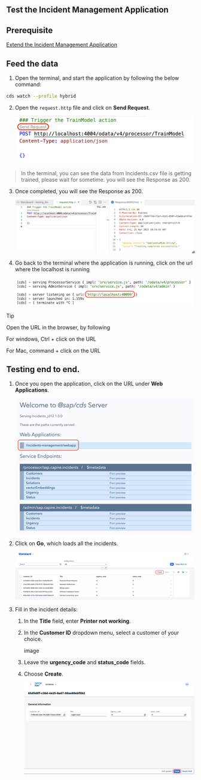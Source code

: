## Test the Incident Management Application

## Prerequisite

[Extend the Incident Management Application](./extend-service.md)

## Feed the data 

1. Open the terminal, and start the application by following the below command:

```sh
cds watch --profile hybrid
```

2. Open the `request.http` file and click on **Send Request**.

    ![request](../images/extend-service/send-req.png)

> In the terminal, you can see the data from Incidents.csv file is getting trained, please wait for sometime. you will see the Response as 200. 

3. Once completed, you will see the Response as 200.

    ![response](../images/extend-service/success-http.png)

4. Go back to the terminal where the application is running, click on the url where the localhost is running

    ![terminal](../images/extend-service/localhost.png)

> [!Tip]
> Open the URL in the browser, by following
>
> For windows, Ctrl + click on the URL
>
> For Mac, command + click on the URL

## Testing end to end.

1. Once you open the application, click on the URL under **Web Applications**.

    ![webapp](../images/teste2e/open-webapp.png)

2. Click on **Go**, which loads all the incidents.

    ![testing](../images/e2e-testing/incident_create.png)

3. Fill in the incident details:

    1. In the **Title** field, enter **Printer not working**.
    
    2. In the **Customer ID** dropdown menu, select a customer of your choice.

        image

    3. Leave the **urgency_code** and **status_code** fields.

    4. Choose **Create**.

        ![testing](../images/e2e-testing/create_draft.png)

